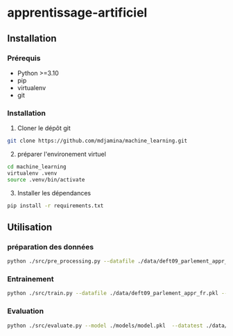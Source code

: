 # apprentissage-artificiel

## Installation

### Prérequis

- Python >=3.10
- pip
- virtualenv
- git


### Installation
1. Cloner le dépôt git
```bash
git clone https://github.com/mdjamina/machine_learning.git
```
2. préparer l'environement virtuel
```bash
cd machine_learning
virtualenv .venv
source .venv/bin/activate
```

3. Installer les dépendances
```bash
pip install -r requirements.txt
```
## Utilisation

### préparation des données
```bash
python ./src/pre_processing.py --datafile ./data/deft09_parlement_appr_fr.xml
```

### Entrainement
```bash
python ./src/train.py --datafile ./data/deft09_parlement_appr_fr.pkl --pipline SVC
```

### Evaluation
```bash
python ./src/evaluate.py --model ./models/model.pkl  --datatest ./data/deft09_parlement_appr_fr.xml --dataref ./data/deft09_parlement_appr_fr.xml
```


